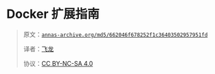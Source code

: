 # Docker 扩展指南

> 原文：[`annas-archive.org/md5/662046f678252f1c36403502957951fd`](https://annas-archive.org/md5/662046f678252f1c36403502957951fd)
> 
> 译者：[飞龙](https://github.com/wizardforcel)
> 
> 协议：[CC BY-NC-SA 4.0](http://creativecommons.org/licenses/by-nc-sa/4.0/)